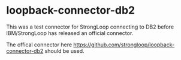 # loopback-connector-db2

This was a test connector for StrongLoop connecting to DB2 before IBM/StrongLoop has released an official connector.

The offical connector here https://github.com/strongloop/loopback-connector-db2  should be used.
